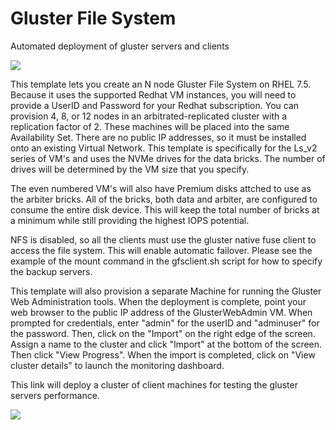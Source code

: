 # Gluster File System
Automated deployment of gluster servers and clients

<a href="https://portal.azure.com/#create/Microsoft.Template/uri/https%3A%2F%2Fraw.githubusercontent.com%2Fgrandparoach%2Fgluster%2FLseriesEDA%2Fazuredeploy.json" target="_blank">
    <img src="http://azuredeploy.net/deploybutton.png"/>
</a>

This template lets you create an N node Gluster File System on RHEL 7.5. Because it uses the supported Redhat VM instances, you will need to provide a UserID and Password for your Redhat subscription.  You can provision 4, 8, or 12 nodes in an arbitrated-replicated cluster with a replication factor of 2. These machines will be placed into the same Availability Set.  There are no public IP addresses, so it must be installed onto an existing Virtual Network.  This template is specifically for the Ls_v2 series of VM's and uses the NVMe drives for the data bricks.  The number of drives will be determined by the VM size that you specify.  

The even numbered VM's will also have Premium disks attched to use as the arbiter bricks.  All of the bricks, both data and arbiter, are configured to consume the entire disk device.  This will keep the total number of bricks at a minimum while still providing the highest IOPS potential.

NFS is disabled, so all the clients must use the gluster native fuse client to access the file system.  This will enable automatic failover.  Please see the example of the mount command in the gfsclient.sh script for how to specify the backup servers.

This template will also provision a separate Machine for running the Gluster Web Administration tools.  When the deployment is complete, point your web browser to the public IP address of the GlusterWebAdmin VM.  When prompted for credentials, enter "admin" for the userID and "adminuser" for the password.   Then, click on the "Import" on the right edge of the screen.  Assign a name to the cluster and click "Import" at the bottom of the screen.  Then click "View Progress".  When the import is completed, click on "View cluster details" to launch the monitoring dashboard.




This link will deploy a cluster of client machines for testing the gluster servers performance.

<a href="https://portal.azure.com/#create/Microsoft.Template/uri/https%3A%2F%2Fraw.githubusercontent.com%2Fgrandparoach%2Fgluster%2FEDA%2Fgluster_client.json" target="_blank">
    <img src="http://azuredeploy.net/deploybutton.png"/>
</a>

